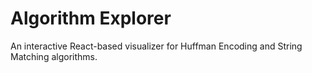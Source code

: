 # Algorithm Explorer

An interactive React-based visualizer for Huffman Encoding and String Matching algorithms.